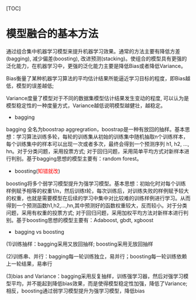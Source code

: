 [TOC]

# 模型融合的基本方法

通过组合集中机器学习模型来提升机器学习效果。通常的方法主要有降低方差(bagging), 减少偏差(boosting), 改进预测(stacking)。使组合的模型具有更强的泛化能力，在机器学习中，更强的泛化能力主要是降低Bias或者降低Variance。

Bias衡量了某种机器学习算法的平均估计结果所能逼近学习目标的程度，即Bias越低，模型的误差越低;

Variance度量了模型对于不同的数据集模型估计结果发生变动的程度, 可以认为是模型稳定性的一种度量方式，Variance越低说明模型越健壮，越稳定。

- bagging

bagging 全名为boostrap aggregration，boostrap是一种有放回的抽样。基本思想：学习算法训练多轮，每轮的训练集从初始的训练集中随机抽取n个训练样本，每个训练集中的样本可以出现一次或者多次，最终会得到一个预测序列 h1, h2, ..., hn。对于分类问题，采用投票方式; 对于回归问题，采用简单平均方式对新样本进行判别。基于bagging思想的模型主要有：random forest。

- boosting(<font color=red>知错就改</font>)

boosting将多个弱学习模型提升为强学习模型。基本思想：初始化时对每个训练样例赋予相等的权重1/n，然后训练t轮，每次训练后，对训练失败的样例赋予较大的权重，也就是需要模型在后续的学习中集中对比较难的训练样例进行学习。从而得到一个预测函数h1,h2,...,hn,其中预测好的函数权重较大，反而较小。对于分类问题，采用有权重的投票方式; 对于回归问题，采用加权平均方法对新样本进行判别。基于boosting思想的模型主要有：Adaboost, gbdt, xgboost

- bagging vs boosting

(1)训练抽样：bagging采用又放回抽样; boosting采用无放回抽样

(2)训练串、并行：bagging每一轮训练独立，易并行；boosting每一轮训练依赖上一轮结果，易串行

(3)bias and Variance：bagging采用反复抽样，训练强学习器，然后对强学习模型平均，并不能起到降低bias效果，而是使得模型稳定性加强，降低了Variance; 相反，boosting通过弱学习模型提升为强学习模型，降低bias


